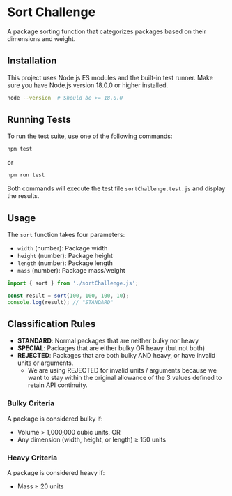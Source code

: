 # Sort Challenge

A package sorting function that categorizes packages based on their dimensions and weight.

## Installation

This project uses Node.js ES modules and the built-in test runner. Make sure you have Node.js version 18.0.0 or higher installed.

```bash
node --version  # Should be >= 18.0.0
```

## Running Tests

To run the test suite, use one of the following commands:

```bash
npm test
```

or

```bash
npm run test
```

Both commands will execute the test file `sortChallenge.test.js` and display the results.

## Usage

The `sort` function takes four parameters:
- `width` (number): Package width
- `height` (number): Package height  
- `length` (number): Package length
- `mass` (number): Package mass/weight

```javascript
import { sort } from './sortChallenge.js';

const result = sort(100, 100, 100, 10);
console.log(result); // "STANDARD"
```

## Classification Rules

- **STANDARD**: Normal packages that are neither bulky nor heavy
- **SPECIAL**: Packages that are either bulky OR heavy (but not both)
- **REJECTED**: Packages that are both bulky AND heavy, or have invalid units or arguments.
   - We are using REJECTED for invalid units / arguments because we want to stay within the 
     original allowance of the 3 values defined to retain API continuity.

### Bulky Criteria
A package is considered bulky if:
- Volume > 1,000,000 cubic units, OR
- Any dimension (width, height, or length) ≥ 150 units

### Heavy Criteria
A package is considered heavy if:
- Mass ≥ 20 units
